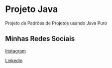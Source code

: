 # Projeto Java

Projeto de Padrões de Projetos usando Java Puro

## Minhas Redes Sociais

[Instagram](https://www.instagram.com/ruan_afs/)

[Linkedin](https://www.linkedin.com/in/ruan-lucas-423056249/)